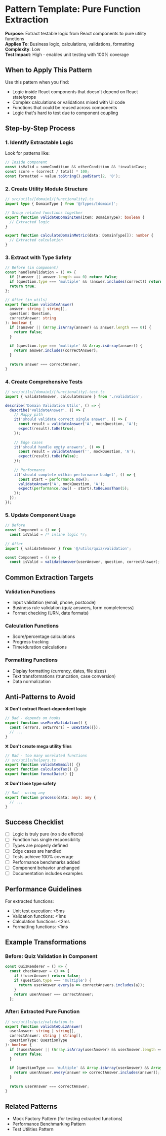 # Pattern Template: Pure Function Extraction

**Purpose**: Extract testable logic from React components to pure utility functions  
**Applies To**: Business logic, calculations, validations, formatting  
**Complexity**: Low  
**Test Impact**: High - enables unit testing with 100% coverage

## When to Apply This Pattern

Use this pattern when you find:
- Logic inside React components that doesn't depend on React state/props
- Complex calculations or validations mixed with UI code
- Functions that could be reused across components
- Logic that's hard to test due to component coupling

## Step-by-Step Process

### 1. Identify Extractable Logic

Look for patterns like:
```typescript
// Inside component
const isValid = someCondition && otherCondition && !invalidCase;
const score = (correct / total) * 100;
const formatted = value.toString().padStart(2, '0');
```

### 2. Create Utility Module Structure

```typescript
// src/utils/[domain]/[functionality].ts
import type { DomainType } from '@/types/[domain]';

// Group related functions together
export function validateDomainItem(item: DomainType): boolean {
  // Extracted logic
}

export function calculateDomainMetric(data: DomainType[]): number {
  // Extracted calculation
}
```

### 3. Extract with Type Safety

```typescript
// Before (in component)
const handleValidation = () => {
  if (!answer || answer.length === 0) return false;
  if (question.type === 'multiple' && !answer.includes(correct)) return false;
  return true;
};

// After (in utils)
export function validateAnswer(
  answer: string | string[],
  question: Question,
  correctAnswer: string
): boolean {
  if (!answer || (Array.isArray(answer) && answer.length === 0)) {
    return false;
  }
  
  if (question.type === 'multiple' && Array.isArray(answer)) {
    return answer.includes(correctAnswer);
  }
  
  return answer === correctAnswer;
}
```

### 4. Create Comprehensive Tests

```typescript
// src/utils/[domain]/[functionality].test.ts
import { validateAnswer, calculateScore } from './validation';

describe('Domain Validation Utils', () => {
  describe('validateAnswer', () => {
    // Happy path
    it('should validate correct single answer', () => {
      const result = validateAnswer('A', mockQuestion, 'A');
      expect(result).toBe(true);
    });
    
    // Edge cases
    it('should handle empty answers', () => {
      const result = validateAnswer('', mockQuestion, 'A');
      expect(result).toBe(false);
    });
    
    // Performance
    it('should complete within performance budget', () => {
      const start = performance.now();
      validateAnswer('A', mockQuestion, 'A');
      expect(performance.now() - start).toBeLessThan(5);
    });
  });
});
```

### 5. Update Component Usage

```typescript
// Before
const Component = () => {
  const isValid = /* inline logic */;
  
// After  
import { validateAnswer } from '@/utils/quiz/validation';

const Component = () => {
  const isValid = validateAnswer(userAnswer, question, correctAnswer);
```

## Common Extraction Targets

### Validation Functions
- Input validation (email, phone, postcode)
- Business rule validation (quiz answers, form completeness)
- Format checking (URN, date formats)

### Calculation Functions
- Score/percentage calculations
- Progress tracking
- Time/duration calculations

### Formatting Functions
- Display formatting (currency, dates, file sizes)
- Text transformations (truncation, case conversion)
- Data normalization

## Anti-Patterns to Avoid

❌ **Don't extract React-dependent logic**
```typescript
// Bad - depends on hooks
export function useFormValidation() {
  const [errors, setErrors] = useState({});
  // ...
}
```

❌ **Don't create mega utility files**
```typescript
// Bad - too many unrelated functions
// src/utils/helpers.ts
export function validateEmail() {}
export function calculateTax() {}
export function formatDate() {}
```

❌ **Don't lose type safety**
```typescript
// Bad - using any
export function process(data: any): any {
  // ...
}
```

## Success Checklist

- [ ] Logic is truly pure (no side effects)
- [ ] Function has single responsibility
- [ ] Types are properly defined
- [ ] Edge cases are handled
- [ ] Tests achieve 100% coverage
- [ ] Performance benchmarks added
- [ ] Component behavior unchanged
- [ ] Documentation includes examples

## Performance Guidelines

For extracted functions:
- Unit test execution: <5ms
- Validation functions: <1ms
- Calculation functions: <2ms
- Formatting functions: <1ms

## Example Transformations

### Before: Quiz Validation in Component
```typescript
const QuizRenderer = () => {
  const checkAnswer = () => {
    if (!userAnswer) return false;
    if (question.type === 'multiple') {
      return userAnswer.every(a => correctAnswers.includes(a));
    }
    return userAnswer === correctAnswer;
  };
```

### After: Extracted Pure Function
```typescript
// src/utils/quiz/validation.ts
export function validateQuizAnswer(
  userAnswer: string | string[],
  correctAnswer: string | string[],
  questionType: QuestionType
): boolean {
  if (!userAnswer || (Array.isArray(userAnswer) && userAnswer.length === 0)) {
    return false;
  }
  
  if (questionType === 'multiple' && Array.isArray(userAnswer) && Array.isArray(correctAnswer)) {
    return userAnswer.every(answer => correctAnswer.includes(answer));
  }
  
  return userAnswer === correctAnswer;
}
```

## Related Patterns

- Mock Factory Pattern (for testing extracted functions)
- Performance Benchmarking Pattern
- Test Utilities Pattern